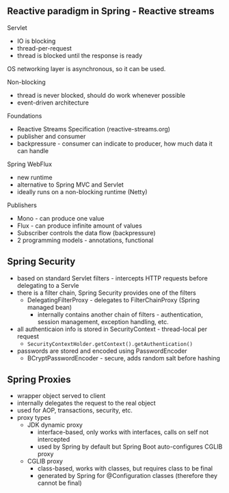## Reactive paradigm in Spring - Reactive streams

Servlet

* IO is blocking
* thread-per-request
* thread is blocked until the response is ready

OS networking layer is asynchronous,
so it can be used.

Non-blocking

* thread is never blocked, should do work whenever possible
* event-driven architecture

Foundations

* Reactive Streams Specification (reactive-streams.org)
* publisher and consumer
* backpressure - consumer can indicate to
  producer, how much data it can handle

Spring WebFlux

* new runtime
* alternative to Spring MVC and Servlet
* ideally runs on a non-blocking runtime (Netty)

Publishers

* Mono - can produce one value
* Flux - can produce infinite amount of values
* Subscriber controls the data flow (backpressure)
* 2 programming models - annotations, functional

## Spring Security

* based on standard Servlet filters - intercepts HTTP requests before delegating to a Servle
* there is a filter chain, Spring Security provides one of the filters
    * DelegatingFilterProxy - delegates to FilterChainProxy (Spring managed bean)
        * internally contains another chain of filters - authentication, session management, exception handling, etc.
* all authenticaion info is stored in SecurityContext - thread-local per request
    * ```SecurityContextHolder.getContext().getAuthentication()```
* passwords are stored and encoded using PasswordEncoder
    * BCryptPasswordEncoder - secure, adds random salt before hashing

## Spring Proxies

* wrapper object served to client
* internally delegates the request to the real object
* used for AOP, transactions, security, etc.
* proxy types
    * JDK dynamic proxy
        * interface-based, only works with interfaces, calls on self not intercepted
        * used by Spring by default but Spring Boot auto-configures CGLIB proxy
    * CGLIB proxy
        * class-based, works with classes, but requires class to be final
        * generated by Spring for @Configuration classes (therefore they cannot be final)
